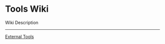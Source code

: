 # Tools Wiki

Wiki Description

---

[External Tools](Tools%20Wiki%2010b1506f510480099a30f82c18dc24ec/External%20Tools%2010b1506f510480849b28f7f225b78d69.md)